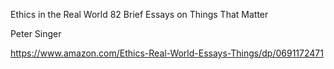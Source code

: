 Ethics in the Real World
82 Brief Essays on Things That Matter

Peter Singer

https://www.amazon.com/Ethics-Real-World-Essays-Things/dp/0691172471
